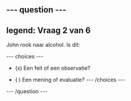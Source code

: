 --- question ---
---
legend: Vraag 2 van 6
---

John rook naar alcohol. Is dit:

--- choices ---
- (x) Een feit of een observatie?

- ( ) Een mening of evaluatie?
--- /choices ---

--- /question ---
